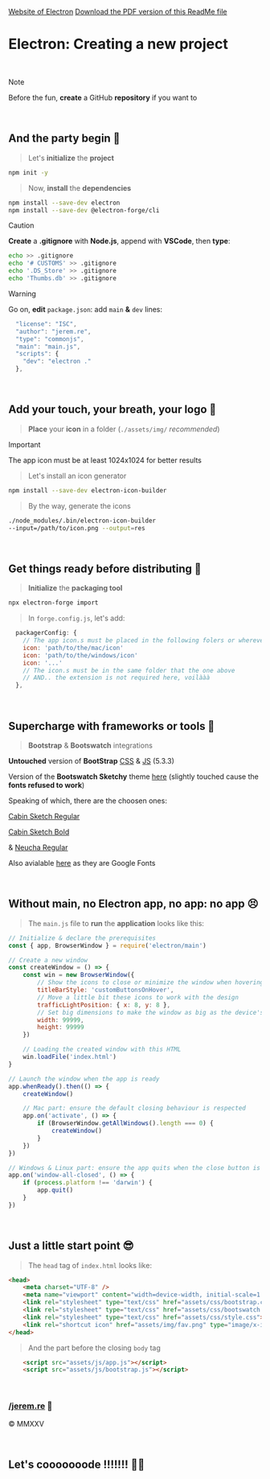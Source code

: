 [Website of Electron][Electron's site]
[Download the PDF version of this ReadMe file](newElectronProject.pdf)

# **Electron**: Creating a new project

<br>

> [!NOTE]
> Before the fun, **create** a GitHub **repository** if you want to

<br>

## And the party begin 🚀

> Let's **initialize** the **project**

```sh
npm init -y
```

> Now, **install** the **dependencies**

```sh
npm install --save-dev electron
npm install --save-dev @electron-forge/cli
```

> [!CAUTION]
> **Create** a **.gitignore** with **Node.js**, append with **VSCode**, then **type**:

```sh
echo >> .gitignore
echo '# CUSTOMS' >> .gitignore
echo '.DS_Store' >> .gitignore
echo 'Thumbs.db' >> .gitignore
```

> [!WARNING]
> Go on, **edit** `package.json`: add `main` **&** `dev` lines:

```js
  "license": "ISC",
  "author": "jerem.re",
  "type": "commonjs",
  "main": "main.js",
  "scripts": {
    "dev": "electron ."
  },
```

<br>

## Add your touch, your breath, your logo 🤩

> **Place** your **icon** in a folder (`./assets/img/` *recommended*)

> [!IMPORTANT]
> The app icon must be at least 1024x1024 for better results

> Let's install an icon generator

```sh
npm install --save-dev electron-icon-builder
```

> By the way, generate the icons
```sh
./node_modules/.bin/electron-icon-builder
--input=/path/to/icon.png --output=res
```

<br>

## Get things ready before distributing 🤑

> **Initialize** the **packaging tool**

```sh
npx electron-forge import
```

> In `forge.config.js`, let's add:

```js
  packagerConfig: {
    // The app icon.s must be placed in the following folers or wherever:
    icon: 'path/to/the/mac/icon'
    icon: 'path/to/the/windows/icon'
    icon: '...'
    // The icon.s must be in the same folder that the one above
    // AND.. the extension is not required here, voilààà
  },
```

<br>

## Supercharge with frameworks or tools 🥳

> **Bootstrap** & **Bootswatch** integrations

**Untouched** version of **BootStrap** [CSS](css/bootstrap.css) & [JS](js/bootstrap.js) (5.3.3)

Version of the **Bootswatch Sketchy** theme [here](css/bootswatch.css)
(slightly touched cause the **fonts refused to work**)

Speaking of which, there are the choosen ones:

[Cabin Sketch Regular](fonts/CabinSketchRegular.woff2)

[Cabin Sketch Bold](fonts/CabinSketchBold.woff2)

& [Neucha Regular](fonts/NeuchaRegular.woff2)

Also avialable [here][Google Fonts' site] as they are Google Fonts

<br>

## Without main, no Electron app, no app: no app 😣

> The `main.js` file to **run** the **application** looks like this:

```js
// Initialize & declare the prerequisites
const { app, BrowserWindow } = require('electron/main')

// Create a new window
const createWindow = () => {
    const win = new BrowserWindow({
        // Show the icons to close or minimize the window when hovering the top corner
        titleBarStyle: 'customButtonsOnHover',
        // Move a little bit these icons to work with the design
        trafficLightPosition: { x: 8, y: 8 },
        // Set big dimensions to make the window as big as the device's screen
        width: 99999,
        height: 99999
    })

    // Loading the created window with this HTML
    win.loadFile('index.html')
}

// Launch the window when the app is ready
app.whenReady().then(() => {
    createWindow()

    // Mac part: ensure the default closing behaviour is respected
    app.on('activate', () => {
        if (BrowserWindow.getAllWindows().length === 0) {
            createWindow()
        }
    })
})

// Windows & Linux part: ensure the app quits when the close button is fired
app.on('window-all-closed', () => {
    if (process.platform !== 'darwin') {
        app.quit()
    }
})
```

<br>

## Just a little start point 😎

> The `head` tag of `index.html` looks like:

```html
<head>
    <meta charset="UTF-8" />
    <meta name="viewport" content="width=device-width, initial-scale=1.0">
    <link rel="stylesheet" type="text/css" href="assets/css/bootstrap.css">
    <link rel="stylesheet" type="text/css" href="assets/css/bootswatch.css">
    <link rel="stylesheet" type="text/css" href="assets/css/style.css">
    <link rel="shortcut icon" href="assets/img/fav.png" type="image/x-icon">
</head>
```

> And the part before the closing `body` tag

```html
    <script src="assets/js/app.js"></script>
    <script src="assets/js/bootstrap.js"></script>
```

<br>

### [/jerem.re][My website] 🥰

&copy; MMXXV

<br>

Let's cooooooode !!!!!!! 🧑‍💻
---

[Electron's site]: https://www.electronjs.org/
[Google Fonts' site]: https://fonts.google.com/share?selection.family=Cabin+Sketch:wght@400;700%7CNeucha
[My website]: https://www.jerem.re/
